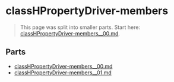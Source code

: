 # classHPropertyDriver-members

> This page was split into smaller parts. Start here: [classHPropertyDriver-members__00.md](classHPropertyDriver-members__00.md).

## Parts

- [classHPropertyDriver-members__00.md](classHPropertyDriver-members__00.md)
- [classHPropertyDriver-members__01.md](classHPropertyDriver-members__01.md)
